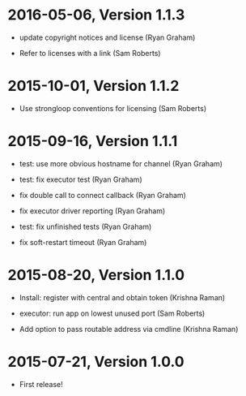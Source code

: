 2016-05-06, Version 1.1.3
=========================

 * update copyright notices and license (Ryan Graham)

 * Refer to licenses with a link (Sam Roberts)


2015-10-01, Version 1.1.2
=========================

 * Use strongloop conventions for licensing (Sam Roberts)


2015-09-16, Version 1.1.1
=========================

 * test: use more obvious hostname for channel (Ryan Graham)

 * test: fix executor test (Ryan Graham)

 * fix double call to connect callback (Ryan Graham)

 * fix executor driver reporting (Ryan Graham)

 * test: fix unfinished tests (Ryan Graham)

 * fix soft-restart timeout (Ryan Graham)


2015-08-20, Version 1.1.0
=========================

 * Install: register with central and obtain token (Krishna Raman)

 * executor: run app on lowest unused port (Sam Roberts)

 * Add option to pass routable address via cmdline (Krishna Raman)


2015-07-21, Version 1.0.0
=========================

 * First release!
